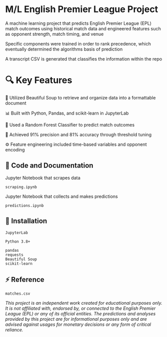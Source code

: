 # M/L English Premier League Project

A machine learning project that predicts English Premier League (EPL) match outcomes using historical match data and engineered features such as opponent strength, match timing, and venue

Specific components were trained in order to rank precedence, which eventually determined the algorithms basis of prediction

A transcript CSV is generated that classifies the information within the repo

# 🔍 Key Features

🧠 Utilized Beautiful Soup to retrieve and organize data into a formattable document

📊 Built with Python, Pandas, and scikit-learn in JupyterLab

🤖 Used a Random Forest Classifier to predict match outcomes

🎯 Achieved 91% precision and 81% accuracy through threshold tuning

⚙️ Feature engineering included time-based variables and opponent encoding

## 👑 Code and Documentation

Jupyter Notebook that scrapes data
```
scraping.ipynb
```

Jupyter Notebook that collects and makes predictions
```
predictions.ipynb
```

## 🔗 Installation

```
JupyterLab
```

```
Python 3.8+
```

```
pandas
requests
Beautiful Soup
scikit-learn
```

## ⚡️ Reference

```
matches.csv
```

_This project is an independent work created for educational purposes only. It is not affiliated with, endorsed by, or connected to the English Premier League (EPL) or any of its official entities. The predictions and analyses provided by this project are for informational purposes only and are advised against usages for monetary decisions or any form of critical reliance._


